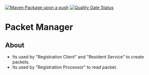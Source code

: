 [![Maven Package upon a push](https://github.com/mosip/packet-manager/actions/workflows/push-trigger.yml/badge.svg?branch=release-1.2.0.x)](https://github.com/mosip/packet-manager/actions/workflows/push-trigger.yml)
[![Quality Gate Status](https://sonarcloud.io/api/project_badges/measure?branch=release-1.2.0.x&project=mosip_packet-manager&id=mosip_packet-manager2&metric=alert_status)](https://sonarcloud.io/dashboard?branch=release-1.2.0.x&id=mosip_packet-manager)

# Packet Manager

## About
* Its used by "Registration Client" and "Resident Service" to create packets.
* Its used by "Registration Processor" to read packet.
